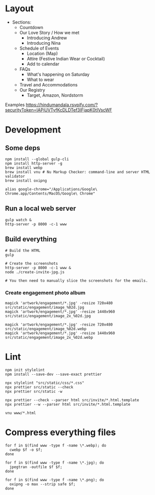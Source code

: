 

# Layout 

* Sections:
  * Countdown
  * Our Love Story / How we met
    * Introducing Andrew
    * Introducing Nina
  * Schedule of Events
    * Location (Map)
    * Attire (Festive Indian Wear or Cocktail)
    * Add to calendar
  * FAQs
    * What's happening on Saturday
    * What to wear
  * Travel and Accommodations
  * Our Registry
    * Target, Amazon, Nordstorm

Examples
  https://hindumandala.rsvpify.com/?securityToken=IAPjUVTyfKcDLDTef3IFjapK0tIVscWF



# Development

## Some deps

```shell
npm install --global gulp-cli
npm install http-server -g
brew install webp
brew install vnu # Nu Markup Checker: command-line and server HTML validator
brew install oxipng

alias google-chrome="/Applications/Google\ Chrome.app/Contents/MacOS/Google\ Chrome"
```

## Run a local web server

```shell
gulp watch &
http-server -p 8000 -c-1 www
```

## Build everything

```shell
# Build the HTML
gulp

# Create the screenshots
http-server -p 8000 -c-1 www &
node ./create-invite-jpg.js

# You then need to manually slice the screenshots for the emails.

```

### Create engagement photo album

```shell
magick 'artwork/engagement/*.jpg' -resize 720x480  src/static/engagement/image_%02d.jpg
magick 'artwork/engagement/*.jpg' -resize 1440x960  src/static/engagement/image_2x_%02d.jpg

magick 'artwork/engagement/*.jpg' -resize 720x480  src/static/engagement/image_%02d.webp
magick 'artwork/engagement/*.jpg' -resize 1440x960  src/static/engagement/image_2x_%02d.webp
```



# Lint

```shell
npm init stylelint
npm install --save-dev --save-exact prettier

npx stylelint "src/static/css/*.css"
npx prettier src/static --check
npx prettier src/static -w

npx prettier --check --parser html src/invite/*.html.template
npx prettier --w --parser html src/invite/*.html.template

vnu www/*.html
```


# Compress everything files

```shell
for f in $(find www -type f -name \*.webp); do
  cwebp $f -o $f;
done

for f in $(find www -type f -name \*.jpg); do
  jpegtran -outfile $f $f;
done

for f in $(find www -type f -name \*.png); do
  oxipng -o max --strip safe $f;
done

```